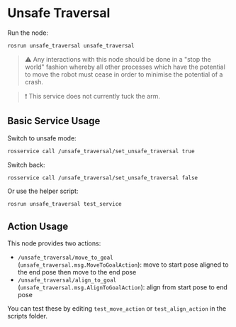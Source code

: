 # Unsafe Traversal

Run the node:

```bash
rosrun unsafe_traversal unsafe_traversal
```

> ⚠️ Any interactions with this node should be done in a "stop the world" fashion whereby all other processes which have the potential to move the robot must cease in order to minimise the potential of a crash.

> ❗ This service does not currently tuck the arm.

## Basic Service Usage

Switch to unsafe mode:

```bash
rosservice call /unsafe_traversal/set_unsafe_traversal true
```

Switch back:

```bash
rosservice call /unsafe_traversal/set_unsafe_traversal false
```

Or use the helper script:

```bash
rosrun unsafe_traversal test_service
```

## Action Usage

This node provides two actions:

- `/unsafe_traversal/move_to_goal` (`unsafe_traversal.msg.MoveToGoalAction`): move to start pose aligned to the end pose then move to the end pose
- `/unsafe_traversal/align_to_goal` (`unsafe_traversal.msg.AlignToGoalAction`): align from start pose to end pose

You can test these by editing `test_move_action` or `test_align_action` in the scripts folder.
